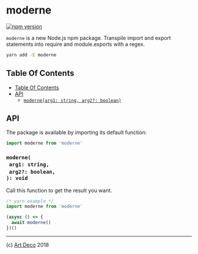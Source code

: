 # moderne

[![npm version](https://badge.fury.io/js/moderne.svg)](https://npmjs.org/package/moderne)

`moderne` is a new Node.js npm package. Transpile import and export statements into require and module.exports with a regex.

```sh
yarn add -E moderne
```

## Table Of Contents

- [Table Of Contents](#table-of-contents)
- [API](#api)
  * [`moderne(arg1: string, arg2?: boolean)`](#mynewpackagearg1-stringarg2-boolean-void)

## API

The package is available by importing its default function:

```js
import moderne from 'moderne'
```

### `moderne(`<br/>&nbsp;&nbsp;`arg1: string,`<br/>&nbsp;&nbsp;`arg2?: boolean,`<br/>`): void`

Call this function to get the result you want.

```js
/* yarn example */
import moderne from 'moderne'

(async () => {
  await moderne()
})()
```

---

(c) [Art Deco][1] 2018

[1]: https://artdeco.bz

